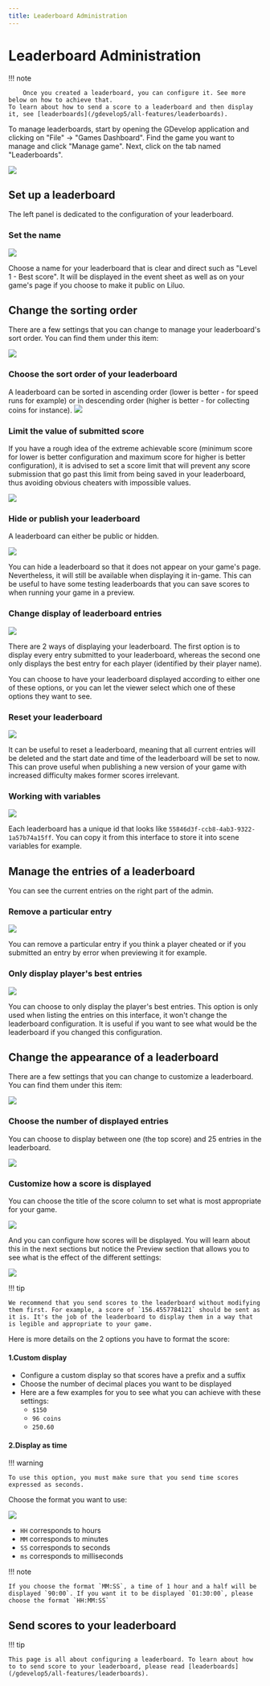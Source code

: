 ```yaml
---
title: Leaderboard Administration
---
```

# Leaderboard Administration

!!! note
    
        Once you created a leaderboard, you can configure it. See more below on how to achieve that.
    To learn about how to send a score to a leaderboard and then display it, see [leaderboards](/gdevelop5/all-features/leaderboards).
    

To manage leaderboards, start by opening the GDevelop application and clicking on "File" -> "Games Dashboard".  Find the game you want to manage and click "Manage game".  Next, click on the tab named "Leaderboards".

![](/gdevelop5/interface/games-dashboard/leaderboard-administration/pasted/20220429-164150.png)

## Set up a leaderboard

The left panel is dedicated to the configuration of your leaderboard.

### Set the name

![](/gdevelop5/interface/games-dashboard/leaderboard-administration/pasted/20220412-120735.png)

Choose a name for your leaderboard that is clear and direct such as "Level 1 - Best score". It will be displayed in the event sheet as well as on your game's page if you choose to make it public on Liluo.

## Change the sorting order

There are a few settings that you can change to manage your leaderboard's sort order. You can find them under this item:

![](/gdevelop5/interface/games-dashboard/leaderboard-administration/pasted/20220519-110604.png)

### Choose the sort order of your leaderboard
A leaderboard can be sorted in ascending order (lower is better - for speed runs for example) or in descending order (higher is better - for collecting coins for instance).
![](/gdevelop5/interface/games-dashboard/leaderboard-administration/pasted/20220519-110104.png)

### Limit the value of submitted score
If you have a rough idea of the extreme achievable score (minimum score for lower is better configuration and maximum score for higher is better configuration), it is advised to set a score limit that will prevent any score submission that go past this limit from being saved in your leaderboard, thus avoiding obvious cheaters with impossible values.

![](/gdevelop5/interface/games-dashboard/leaderboard-administration/pasted/20220519-110035.png)

### Hide or publish your leaderboard

A leaderboard can either be public or hidden.

![](/gdevelop5/interface/games-dashboard/leaderboard-administration/pasted/20220412-121057.png)

You can hide a leaderboard so that it does not appear on your game's page. Nevertheless, it will still be available when displaying it in-game. This can be useful to have some testing leaderboards that you can save scores to when running your game in a preview.

### Change display of leaderboard entries

![](/gdevelop5/interface/games-dashboard/leaderboard-administration/pasted/20220412-121117.png)

There are 2 ways of displaying your leaderboard. The first option is to display every entry submitted to your leaderboard, whereas the second one only displays the best entry for each player (identified by their player name).

You can choose to have your leaderboard displayed according to either one of these options, or you can let the viewer select which one of these options they want to see.

### Reset your leaderboard

![](/gdevelop5/interface/games-dashboard/leaderboard-administration/pasted/20220412-121016.png)

It can be useful to reset a leaderboard, meaning that all current entries will be deleted and the start date and time of the leaderboard will be set to now. This can prove useful when publishing a new version of your game with increased difficulty makes former scores irrelevant.

### Working with variables

![](/gdevelop5/interface/games-dashboard/leaderboard-administration/pasted/20220412-120924.png)

Each leaderboard has a unique id that looks like `55846d3f-ccb8-4ab3-9322-1a57b74a15ff`. You can copy it from this interface to store it into scene variables for example.

## Manage the entries of a leaderboard

You can see the current entries on the right part of the admin.

### Remove a particular entry

![](/gdevelop5/interface/games-dashboard/leaderboard-administration/pasted/20220412-121351.png)

You can remove a particular entry if you think a player cheated or if you submitted an entry by error when previewing it for example.

### Only display player's best entries

![](/gdevelop5/interface/games-dashboard/leaderboard-administration/pasted/20220412-121331.png)

You can choose to only display the player's best entries. This option is only used when listing the entries on this interface, it won't change the leaderboard configuration. It is useful if you want to see what would be the leaderboard if you changed this configuration.

## Change the appearance of a leaderboard

There are a few settings that you can change to customize a leaderboard. You can find them under this item:

![](/gdevelop5/interface/games-dashboard/leaderboard-administration/pasted/20220429-164214.png)

### Choose the number of displayed entries

You can choose to display between one (the top score) and 25 entries in the leaderboard. 

![](/gdevelop5/interface/games-dashboard/leaderboard-administration/pasted/20220429-163717.png)

### Customize how a score is displayed

You can choose the title of the score column to set what is most appropriate for your game.

![](/gdevelop5/interface/games-dashboard/leaderboard-administration/pasted/20220429-164409.png)

And you can configure how scores will be displayed. You will learn about this in the next sections but notice the Preview section that allows you to see what is the effect of the different settings:

![](/gdevelop5/interface/games-dashboard/leaderboard-administration/pasted/20220429-170116.png)

!!! tip

    We recommend that you send scores to the leaderboard without modifying them first. For example, a score of `156.4557784121` should be sent as it is. It's the job of the leaderboard to display them in a way that is legible and appropriate to your game.

Here is more details on the 2 options you have to format the score:

#### 1.Custom display

* Configure a custom display so that scores have a prefix and a suffix
* Choose the number of decimal places you want to be displayed
* Here are a few examples for you to see what you can achieve with these settings:
  * `$150`
  * `96 coins`
  * `250.60`

#### 2.Display as time

!!! warning

    To use this option, you must make sure that you send time scores expressed as seconds.

Choose the format you want to use:

![](/gdevelop5/interface/games-dashboard/leaderboard-administration/pasted/20220429-165539.png)

  * `HH` corresponds to hours
  * `MM` corresponds to minutes
  * `SS` corresponds to seconds
  * `ms` corresponds to milliseconds

!!! note

    If you choose the format `MM:SS`, a time of 1 hour and a half will be displayed `90:00`. If you want it to be displayed `01:30:00`, please choose the format `HH:MM:SS`

## Send scores to your leaderboard

!!! tip

    This page is all about configuring a leaderboard. To learn about how to to send score to your leaderboard, please read [leaderboards](/gdevelop5/all-features/leaderboards).